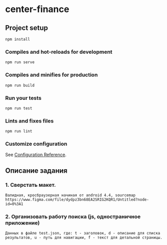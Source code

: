 # center-finance

## Project setup
```
npm install
```

### Compiles and hot-reloads for development
```
npm run serve
```

### Compiles and minifies for production
```
npm run build
```

### Run your tests
```
npm run test
```

### Lints and fixes files
```
npm run lint
```

### Customize configuration
See [Configuration Reference](https://cli.vuejs.org/config/).


## Описание задания

### 1. Сверстать макет.

```
Валидная, кросбраузерная начиная от android 4.4, sourcemap
https://www.figma.com/file/dydpz3bn68EA2SRIG2KQR1/Untitled?node-id=0%3A1
```

### 2. Организовать работу поиска (js, одностраничное приложение)

```
Данных в файле test.json, где: t - заголовок, d - описание для списка результатов, u - путь для навигации, f - текст для детальной страницы.
```